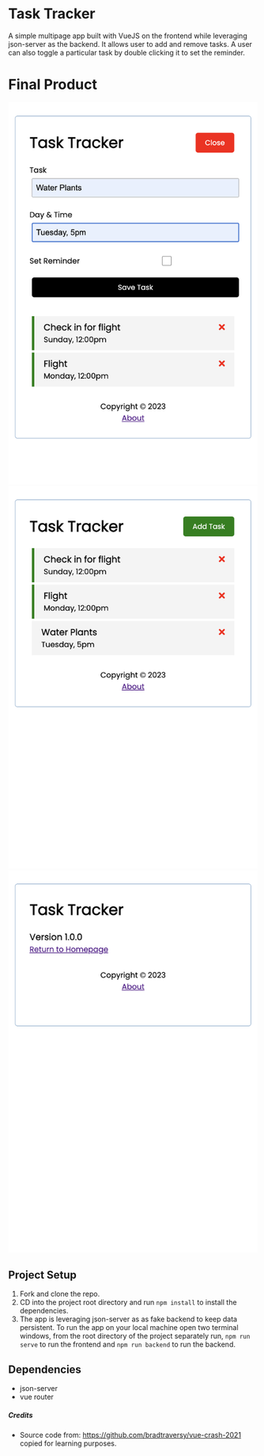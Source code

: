 # Task Tracker
A simple multipage app built with VueJS on the frontend while leveraging json-server as the backend. It allows user to add and remove tasks. A user can also toggle a particular task by double clicking it to set the reminder. 

# Final Product 
!["Add a task by clicking the 'Add Task' button."](https://github.com/xebol/task-tracker/blob/main/docs/Screenshot%202023-06-03%20at%201.43.28%20PM.png?raw=true)
!["Homepage shows all the current tasks."](https://github.com/xebol/task-tracker/blob/main/docs/Screenshot%202023-06-03%20at%201.43.56%20PM.png?raw=true)
!["When the 'About' link is clicked user is redirected to the About page."](https://github.com/xebol/task-tracker/blob/main/docs/Screenshot%202023-06-03%20at%201.42.44%20PM.png?raw=true)

## Project Setup
1. Fork and clone the repo.
2. CD into the project root directory and run `npm install` to install the dependencies.
3. The app is leveraging json-server as as fake backend to keep data persistent. To run the app on your local machine open two terminal windows, from the root directory of the project separately run, `npm run serve` to run the frontend and `npm run backend` to run the backend.

## Dependencies
- json-server
- vue router



##### Credits
- Source code from: https://github.com/bradtraversy/vue-crash-2021 copied for learning purposes.